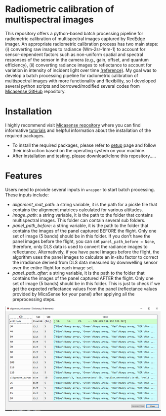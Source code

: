 # Radiometric calibration of multispectral images
This repository offers a python-based batch processing pipeline for radiometric calibration of multispectral images captured by RedEdge imager. An appropriate radiometric calibration process has two main steps: (i) converting raw images to radiance (Wm-2sr-1nm-1) to account for sensor-dependent factors such as non-uniform spatial and spectral responses of the sensor in the camera (e.g., gain, offset, and quantum efficiency), (ii) converting radiance images to reflectance to account for variation in intensity of incident light over time [(reference)](https://www.frontiersin.org/articles/10.3389/fpls.2018.01182/full#h3).
My goal was to develop a batch processing pipeline for radiometric calibration of multispectral images with more functionality and flexibility, so I developed several python scripts and borrowed/modified several codes from [Micasense GitHub](https://github.com/micasense/imageprocessing) repository.


# Installation
I highly recommend visit [Micasense repository](https://github.com/micasense/imageprocessing) where you can find informative [tutorials](https://micasense.github.io/imageprocessing/index.html) and helpful information about the installation of the required packages.

- To install the required packages, please refer to [setup](https://micasense.github.io/imageprocessing/MicaSense%20Image%20Processing%20Setup.html) page and follow their instruction based on the operating system on your machine.
- After installation and testing, please download/clone this repository.....

# Features
Users need to provide several inputs in `wrapper` to start batch processing. These inputs include:

- *alignment_mat_path*: a string variable, it is the path for a pickle file that contains the alignment matrices calculated for various altitudes.
- *image_path*: a string variable, it is the path to the folder that contains multispectral images. This folder can contain several sub folders.
- *panel_path_before*: a string variable, it is the path to the folder that contains the images of the panel captured BEFORE the flight. Only one set of image (5 bands) should be in this folder. If you don't have the panel images before the flight, you can set `panel_path_before = None`, therefore, only DLS data is used to convert the radiance images to reflectance. Alternatively, if you have panel images before the flight, the algorithm uses the panel images to calculate an in-situ factor to correct the irradiance derived from DLS data measured by downwelling sensor over the entire flight for each image set.
- *panel_path_after*: a string variable, it is the path to the folder that contains the images of the panel captured AFTER the flight. Only one set of image (5 bands) should be in this folder. This is just to check if we get the expected reflectance values from the panel (reflectance values provided by MicaSense for your panel) after applying all the preprocessing steps.

![test](/Demo\figures_for_readmefile/alignment_dictionary.png?raw=true "alignment matrices dictionary")
